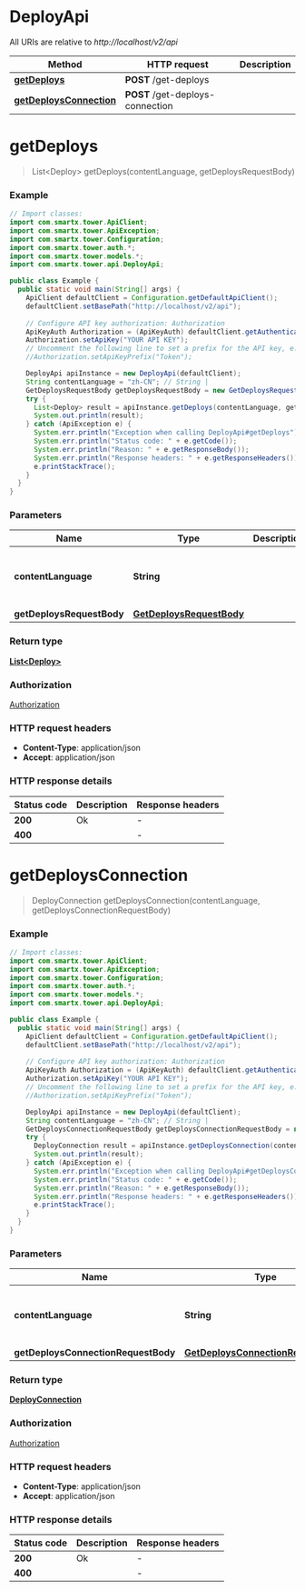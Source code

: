 # DeployApi

All URIs are relative to *http://localhost/v2/api*

Method | HTTP request | Description
------------- | ------------- | -------------
[**getDeploys**](DeployApi.md#getDeploys) | **POST** /get-deploys | 
[**getDeploysConnection**](DeployApi.md#getDeploysConnection) | **POST** /get-deploys-connection | 


<a name="getDeploys"></a>
# **getDeploys**
> List&lt;Deploy&gt; getDeploys(contentLanguage, getDeploysRequestBody)



### Example
```java
// Import classes:
import com.smartx.tower.ApiClient;
import com.smartx.tower.ApiException;
import com.smartx.tower.Configuration;
import com.smartx.tower.auth.*;
import com.smartx.tower.models.*;
import com.smartx.tower.api.DeployApi;

public class Example {
  public static void main(String[] args) {
    ApiClient defaultClient = Configuration.getDefaultApiClient();
    defaultClient.setBasePath("http://localhost/v2/api");
    
    // Configure API key authorization: Authorization
    ApiKeyAuth Authorization = (ApiKeyAuth) defaultClient.getAuthentication("Authorization");
    Authorization.setApiKey("YOUR API KEY");
    // Uncomment the following line to set a prefix for the API key, e.g. "Token" (defaults to null)
    //Authorization.setApiKeyPrefix("Token");

    DeployApi apiInstance = new DeployApi(defaultClient);
    String contentLanguage = "zh-CN"; // String | 
    GetDeploysRequestBody getDeploysRequestBody = new GetDeploysRequestBody(); // GetDeploysRequestBody | 
    try {
      List<Deploy> result = apiInstance.getDeploys(contentLanguage, getDeploysRequestBody);
      System.out.println(result);
    } catch (ApiException e) {
      System.err.println("Exception when calling DeployApi#getDeploys");
      System.err.println("Status code: " + e.getCode());
      System.err.println("Reason: " + e.getResponseBody());
      System.err.println("Response headers: " + e.getResponseHeaders());
      e.printStackTrace();
    }
  }
}
```

### Parameters

Name | Type | Description  | Notes
------------- | ------------- | ------------- | -------------
 **contentLanguage** | **String**|  | [enum: zh-CN, en-US]
 **getDeploysRequestBody** | [**GetDeploysRequestBody**](GetDeploysRequestBody.md)|  |

### Return type

[**List&lt;Deploy&gt;**](Deploy.md)

### Authorization

[Authorization](../README.md#Authorization)

### HTTP request headers

 - **Content-Type**: application/json
 - **Accept**: application/json

### HTTP response details
| Status code | Description | Response headers |
|-------------|-------------|------------------|
**200** | Ok |  -  |
**400** |  |  -  |

<a name="getDeploysConnection"></a>
# **getDeploysConnection**
> DeployConnection getDeploysConnection(contentLanguage, getDeploysConnectionRequestBody)



### Example
```java
// Import classes:
import com.smartx.tower.ApiClient;
import com.smartx.tower.ApiException;
import com.smartx.tower.Configuration;
import com.smartx.tower.auth.*;
import com.smartx.tower.models.*;
import com.smartx.tower.api.DeployApi;

public class Example {
  public static void main(String[] args) {
    ApiClient defaultClient = Configuration.getDefaultApiClient();
    defaultClient.setBasePath("http://localhost/v2/api");
    
    // Configure API key authorization: Authorization
    ApiKeyAuth Authorization = (ApiKeyAuth) defaultClient.getAuthentication("Authorization");
    Authorization.setApiKey("YOUR API KEY");
    // Uncomment the following line to set a prefix for the API key, e.g. "Token" (defaults to null)
    //Authorization.setApiKeyPrefix("Token");

    DeployApi apiInstance = new DeployApi(defaultClient);
    String contentLanguage = "zh-CN"; // String | 
    GetDeploysConnectionRequestBody getDeploysConnectionRequestBody = new GetDeploysConnectionRequestBody(); // GetDeploysConnectionRequestBody | 
    try {
      DeployConnection result = apiInstance.getDeploysConnection(contentLanguage, getDeploysConnectionRequestBody);
      System.out.println(result);
    } catch (ApiException e) {
      System.err.println("Exception when calling DeployApi#getDeploysConnection");
      System.err.println("Status code: " + e.getCode());
      System.err.println("Reason: " + e.getResponseBody());
      System.err.println("Response headers: " + e.getResponseHeaders());
      e.printStackTrace();
    }
  }
}
```

### Parameters

Name | Type | Description  | Notes
------------- | ------------- | ------------- | -------------
 **contentLanguage** | **String**|  | [enum: zh-CN, en-US]
 **getDeploysConnectionRequestBody** | [**GetDeploysConnectionRequestBody**](GetDeploysConnectionRequestBody.md)|  |

### Return type

[**DeployConnection**](DeployConnection.md)

### Authorization

[Authorization](../README.md#Authorization)

### HTTP request headers

 - **Content-Type**: application/json
 - **Accept**: application/json

### HTTP response details
| Status code | Description | Response headers |
|-------------|-------------|------------------|
**200** | Ok |  -  |
**400** |  |  -  |

